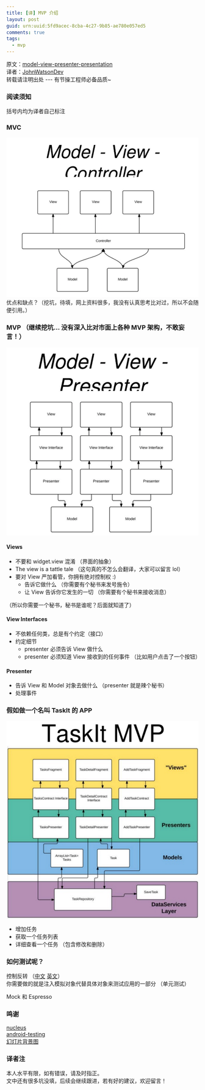 ```yaml
---
title: [译] MVP 介绍
layout: post
guid: urn:uuid:5fd9acec-8cba-4c27-9b85-ae780e057ed5
comments: true
tags:
  - mvp
---
```


原文：[model-view-presenter-presentation](http://www.slideshare.net/DarxVal/model-view-presenter-presentation)  
译者：[JohnWatsonDev](http://www.johnwatsondev.com)  
转载请注明出处 --- 有节操工程师必备品质~

### 阅读须知
括号内均为译者自己标注

### MVC 
![mvc](/media/files/2015/11/15/mvc.png)
优点和缺点？（挖坑，待填，网上资料很多，我没有认真思考比对过，所以不会随便引用。）

### MVP （继续挖坑... 没有深入比对市面上各种 MVP 架构，不敢妄言！）
![mvp](/media/files/2015/11/15/mvp.png)

#### Views
- 不要和 widget.view 混淆 （界面的抽象）
- The view is a tattle tale  （这句真的不怎么会翻译，大家可以留言 lol）
- 要对 View 严加看管，你拥有绝对控制权 :)
  - 告诉它做什么  （你需要有个秘书来发号施令）
  - 让 View 告诉你它发生的一切  （你需要有个秘书来接收消息）

（所以你需要一个秘书，秘书是谁呢？后面就知道了）

#### View Interfaces
- 不依赖任何类，总是有个约定（接口）
- 约定细节
  - presenter 必须告诉 View 做什么
  - presenter 必须知道 View 接收到的任何事件 （比如用户点击了一个按钮）

#### Presenter
- 告诉 View 和 Model 对象去做什么 （presenter 就是辣个秘书）
- 处理事件

### 假如做一个名叫 TaskIt 的 APP
![task it](/media/files/2015/11/15/task_it.png)

- 增加任务
- 获取一个任务列表
- 详细查看一个任务 （包含修改和删除）

### 如何测试呢？

控制反转 （[中文](https://zh.wikipedia.org/wiki/控制反转) [英文](https://en.wikipedia.org/wiki/Inversion_of_control)）  
你需要做的就是注入模拟对象代替具体对象来测试应用的一部分 （单元测试）

Mock 和 Espresso

### 鸣谢
[nucleus](https://github.com/konmik/nucleus)  
[android-testing](http://code-labs.io/codelabs/android-testing)  
[幻灯片背景图](https://plus.google.com/u/0/photos/102898026333733818285/albums/6081914916274644193/6081914917317951522?pid=6081914917317951522&oid=102898026333733818285)

### 译者注
本人水平有限，如有错误，请及时指正。  
文中还有很多坑没填，后续会继续跟进，若有好的建议，欢迎留言！
